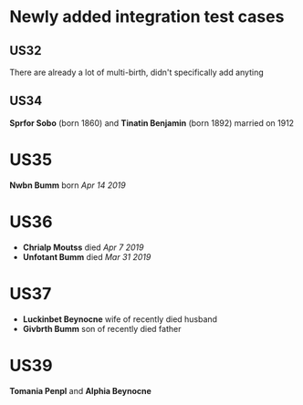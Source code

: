 # Newly added integration test cases

## US32

There are already a lot of multi-birth, didn't specifically add anyting

## US34

**Sprfor Sobo** (born 1860) and **Tinatin Benjamin** (born 1892) married on 1912

# US35

**Nwbn Bumm** born *Apr 14 2019*

# US36

- **Chrialp Moutss** died *Apr 7 2019*
- **Unfotant Bumm** died *Mar 31 2019*

# US37

- **Luckinbet Beynocne** wife of recently died husband
- **Givbrth Bumm** son of recently died father

# US39

**Tomania Penpl** and **Alphia Beynocne**
